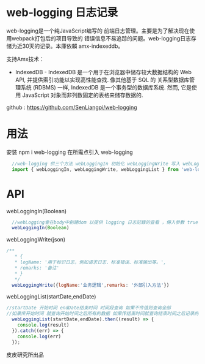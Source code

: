 <!--
 * @Author: PiPi
 * @Github: https://github.com/SenLiangpi
 * @Email: pisenliang@gmail.com
 * @Date: 2019-06-17 15:38:23
 * @LastEditors: Pi Patle
 * @LastEditTime: 2020-10-13 16:56:42
 -->
# web-logging 日志记录
web-logging是一个纯JavaScript编写的 前端日志管理。主要是为了解决现在使用webpack打包后的项目导致的 错误信息不易追踪的问题。web-logging日志存储为近30天的记录。本庫依賴 amx-indexeddb。

支持Amx技术：
* IndexedDB - IndexedDB 是一个用于在浏览器中储存较大数据结构的 Web API, 并提供索引功能以实现高性能查找. 像其他基于 SQL 的 关系型数据库管理系统 (RDBMS) 一样, IndexedDB 是一个事务型的数据库系统. 然而, 它是使用 JavaScript 对象而非列数固定的表格来储存数据的.

github : https://github.com/SenLiangpi/web-logging

# 用法
安装 npm i web-logging
在所需点引入 web-logging
```javascript
  //web-logging 供三个方法 webLoggingIn 初始化 webLoggingWrite 写入 webLoggingList读出
  import { webLoggingIn, webLoggingWrite, webLoggingList } from 'web-logging'
```
# API
webLoggingIn(Boolean)
```javascript
  //webLogging會在body中創建dom 以提供 logging 日志記錄的查看 ，傳入參數 true 或 false ，true為允許 將渲染dom false 為不允許 將不會渲染
  webLoggingIn(Boolean)
```
webLoggingWrite(json)
```javascript
/**
   * { 
   * logName: '用于标识日志，例如请求日志、标准错误、标准输出等。',
   * remarks: '备注'
   * }
   */
  webLoggingWrite({logName:'业务逻辑',remarks: '外部引入方法'})
```
webLoggingList(startDate,endDate)
```javascript
//startDate 开始时间 endDate结束时间 时间段查询 如果不传值则查询全部
//如果传开始时间 就查询开始时间之后所有的数据 如果传结束时间就查询结束时间之后记录的所有数据 已对应设备的时间为准
  webLoggingList(startDate,endDate).then((result) => {
    console.log(result)
  }).catch((err) => {
    console.log(err)
  });
```
皮皮研究所出品